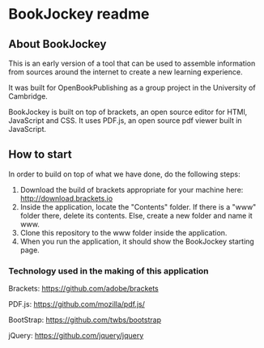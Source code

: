 # BookJockey readme

## About BookJockey

This is an early version of a tool that can be used to assemble information from sources around the internet to create a new learning experience.

It was built for OpenBookPublishing as a group project in the University of Cambridge.

BookJockey is built on top of brackets, an open source editor for HTMl, JavaScript and CSS. It uses PDF.js, an open source pdf viewer built in JavaScript.



## How to start 

In order to build on top of what we have done, do the following steps:

  1. Download the build of brackets appropriate for your machine here: http://download.brackets.io
  2. Inside the application, locate the "Contents" folder. If there is a "www" folder there, delete its contents. Else, create a new folder and name it www.
  3. Clone this repository to the www folder inside the application.
  4. When you run the application, it should show the BookJockey starting page.


### Technology used in the making of this application

Brackets:  https://github.com/adobe/brackets

PDF.js:    https://github.com/mozilla/pdf.js/

BootStrap: https://github.com/twbs/bootstrap

jQuery:    https://github.com/jquery/jquery
